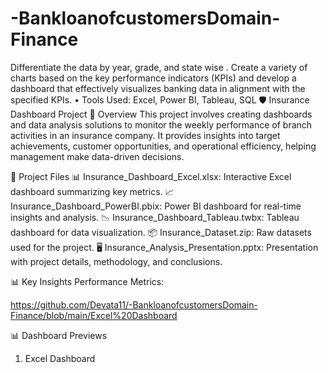 # -BankloanofcustomersDomain-Finance
 Differentiate the data by year, grade, and state wise . Create a variety of charts based on the key performance indicators (KPIs) and develop a dashboard that effectively  visualizes banking data in alignment with the specified  KPIs.  • Tools Used: Excel, Power BI, Tableau, SQL
🛡️ Insurance Dashboard Project
📝 Overview
This project involves creating dashboards and data analysis solutions to monitor the weekly performance of branch activities in an insurance company. It provides insights into target achievements, customer opportunities, and operational efficiency, helping management make data-driven decisions.

📂 Project Files
📊 Insurance_Dashboard_Excel.xlsx: Interactive Excel dashboard summarizing key metrics.
📈 Insurance_Dashboard_PowerBI.pbix: Power BI dashboard for real-time insights and analysis.
📉 Insurance_Dashboard_Tableau.twbx: Tableau dashboard for data visualization.
📦 Insurance_Dataset.zip: Raw datasets used for the project.
🖥️ Insurance_Analysis_Presentation.pptx: Presentation with project details, methodology, and conclusions.

📊 Key Insights
 Performance Metrics:
 
https://github.com/Devata11/-BankloanofcustomersDomain-Finance/blob/main/Excel%20Dashboard 








📊 Dashboard Previews
  1. Excel Dashboard


